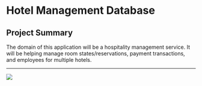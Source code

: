 # Hotel Management Database
## Project Summary

The domain of this application will be a hospitality management service. It will be helping manage room states/reservations, payment transactions, and employees for multiple hotels.

---

<image src="/milestones/milestone3.pdf"/>
